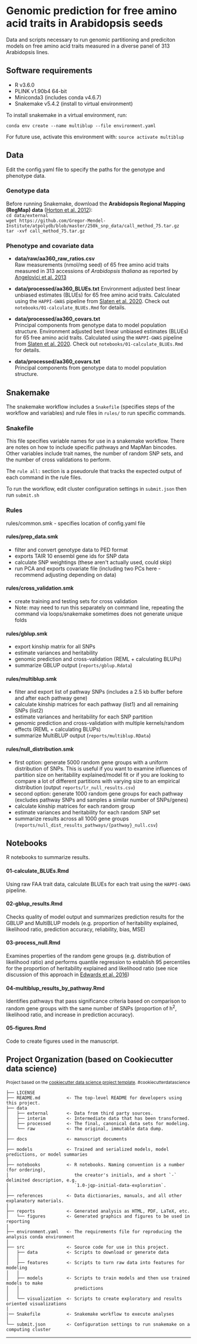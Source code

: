 Genomic prediction for free amino acid traits in Arabidopsis seeds
==============================

Data and scripts necessary to run genomic partitioning and prediciton models on free amino acid traits measured in a diverse panel of 313 Arabidopsis lines.

Software requirements
------------
* R v3.6.0
* PLINK v1.90b4 64-bit
* Miniconda3 (includes conda v4.6.7)
* Snakemake v5.4.2 (install to virtual environment)

To install snakemake in a virtual environment, run:  

`conda env create --name multiblup --file environment.yaml`  

For future use, activate this environment with:
`source activate multiblup`

Data
------------
Edit the config.yaml file to specify the paths for the genotype and phenotype data.

### Genotype data
Before running Snakemake, download the **Arabidopsis Regional Mapping (RegMap) data** ([Horton et al. 2012](https://www.ncbi.nlm.nih.gov/pmc/articles/PMC3267885/)):  
`cd data/external`  
`wget https://github.com/Gregor-Mendel-Institute/atpolydb/blob/master/250k_snp_data/call_method_75.tar.gz`  
`tar -xvf call_method_75.tar.gz`

### Phenotype and covariate data

- **data/raw/aa360_raw_ratios.csv**  
Raw measurements (nmol/mg seed) of 65 free amino acid traits measured in 313 accessions of _Arabidopsis thaliana_ as reported by [Angelovici et al. 2013](http://www.plantcell.org/content/25/12/4827#sec-12)  

- **data/processed/aa360_BLUEs.txt**
Environment adjusted best linear unbiased estimates (BLUEs) for 65 free amino acid traits. Calculated using the `HAPPI-GWAS` pipeline from [Slaten et al. 2020](https://doi.org/10.1093/bioinformatics/btaa589). Check out `notebooks/01-calculate_BLUEs.Rmd` for details.

- **data/processed/aa360_covars.txt**  
Principal components from genotype data to model population structure.
Environment adjusted best linear unbiased estimates (BLUEs) for 65 free amino acid traits. Calculated using the `HAPPI-GWAS` pipeline from [Slaten et al. 2020](https://doi.org/10.1093/bioinformatics/btaa589). Check out `notebooks/01-calculate_BLUEs.Rmd` for details. 

- **data/processed/aa360_covars.txt**  
Principal components from genotype data to model population structure. 

Snakemake
------------
The snakemake workflow includes a `Snakefile` (specifies steps of the workflow and variables) and rule files in `rules/` to run specific commands.

### Snakefile
This file specifies variable names for use in a snakemake workflow. There are notes on how to include specific pathways and MapMan bincodes. Other variables include trait names, the number of random SNP sets, and the number of cross validations to perform.  

The `rule all:` section is a pseudorule that tracks the expected output of each command in the rule files.

To run the workflow, edit cluster configuration settings in `submit.json` then run `submit.sh`

### Rules
rules/common.smk - specifies location of config.yaml file

#### rules/prep_data.smk
- filter and convert genotype data to PED format
- exports TAIR 10 ensembl gene ids for SNP data
- calculate SNP weightings (these aren't actually used, could skip)
- run PCA and exports covariate file (including two PCs here - recommend adjusting depending on data)

#### rules/cross_validation.smk
- create training and testing sets for cross validation
- Note: may need to run this separately on command line, repeating the command via loops/snakemake sometimes does not generate unique folds

#### rules/gblup.smk
- export kinship matrix for all SNPs
- estimate variances and heritability
- genomic prediction and cross-validation (REML + calculating BLUPs)
- summarize GBLUP output (`reports/gblup.Rdata`)

#### rules/multiblup.smk
- filter and export list of pathway SNPs (includes a 2.5 kb buffer before and after each pathway gene)
- calculate kinship matrices for each pathway (list1) and all remaining SNPs (list2)
- estimate variances and heritability for each SNP partition
- genomic prediction and cross-validation with multiple kernels/random effects (REML + calculating BLUPs)
- summarize MultiBLUP output (`reports/multiblup.RData`)

#### rules/null_distribution.smk
- first option: generate 5000 random gene groups with a uniform distribution of SNPs. This is useful if you want to examine influences of partition size on heritability explained/model fit or if you are looking to compare a lot of different partitions with varying size to an empirical distribution (output `reports/lr_null_results.csv`)
- second option: generate 1000 random gene groups for each pathway (excludes pathway SNPs and samples a similar number of SNPs/genes)
- calculate kinship matrices for each random group
- estimate variances and heritability for each random SNP set 
- summarize results across all 1000 gene groups (`reports/null_dist_results_pathways/{pathway}_null.csv`)

Notebooks
------------
R notebooks to summarize results.

#### 01-calculate_BLUEs.Rmd
Using raw FAA trait data, calculate BLUEs for each trait using the `HAPPI-GWAS` pipeline. 

#### 02-gblup_results.Rmd
Checks quality of model output and summarizes prediction results for the GBLUP and MultiBLUP models (e.g. proportion of heritability explained, likelihood ratio, prediction accuracy, reliability, bias, MSE)

#### 03-process_null.Rmd
Examines properties of the random gene groups (e.g. distribution of likelihood ratio) and performs quantile regression to establish 95 percentiles for the proportion of heritability explained and likelihood ratio (see nice discussion of this approach in [Edwards et al. 2016](https://gsejournal.biomedcentral.com/articles/10.1186/s12711-015-0132-6))

#### 04-multiblup_results_by_pathway.Rmd
Identifies pathways that pass significance criteria based on comparison to random gene groups with the same number of SNPs (proportion of h<sup>2</sup>, likelihood ratio, and  increase in prediction accuracy).

#### 05-figures.Rmd
Code to create figures used in the manuscript.


Project Organization (based on Cookiecutter data science)
------------
<p><small>Project based on the <a target="_blank" href="https://drivendata.github.io/cookiecutter-data-science/">cookiecutter data science project template</a>. #cookiecutterdatascience</small></p>

    ├── LICENSE
    ├── README.md          <- The top-level README for developers using this project.
    ├── data
    │   ├── external       <- Data from third party sources.
    │   ├── interim        <- Intermediate data that has been transformed.
    │   ├── processed      <- The final, canonical data sets for modeling.
    │   └── raw            <- The original, immutable data dump.
    │
    ├── docs               <- manuscript documents
    │
    ├── models             <- Trained and serialized models, model predictions, or model summaries
    │
    ├── notebooks          <- R notebooks. Naming convention is a number (for ordering),
    │                         the creator's initials, and a short `-` delimited description, e.g.
    │                         `1.0-jqp-initial-data-exploration`.
    │
    ├── references         <- Data dictionaries, manuals, and all other explanatory materials.
    │
    ├── reports            <- Generated analysis as HTML, PDF, LaTeX, etc.
    │   └── figures        <- Generated graphics and figures to be used in reporting
    │
    ├── environment.yaml   <- The requirements file for reproducing the analysis conda environment
    │
    ├── src                <- Source code for use in this project.
    │   ├── data           <- Scripts to download or generate data
    │   │
    │   ├── features       <- Scripts to turn raw data into features for modeling
    │   │
    │   ├── models         <- Scripts to train models and then use trained models to make
    │   │                     predictions
    │   │
    │   └── visualization  <- Scripts to create exploratory and results oriented visualizations
    │
    |── Snakefile          <- Snakemake workflow to execute analyses
    │
    └── submit.json        <- Configuration settings to run snakemake on a computing cluster


--------

